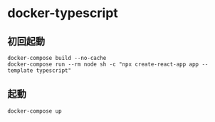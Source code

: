 # docker-typescript
## 初回起動
```
docker-compose build --no-cache
docker-compose run --rm node sh -c "npx create-react-app app --template typescript"
```

## 起動
```
docker-compose up
```
